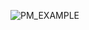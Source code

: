 ![PM_EXAMPLE](https://user-images.githubusercontent.com/969404/111329844-d0dde300-8645-11eb-9d7b-96c0b23d9c5e.gif)
